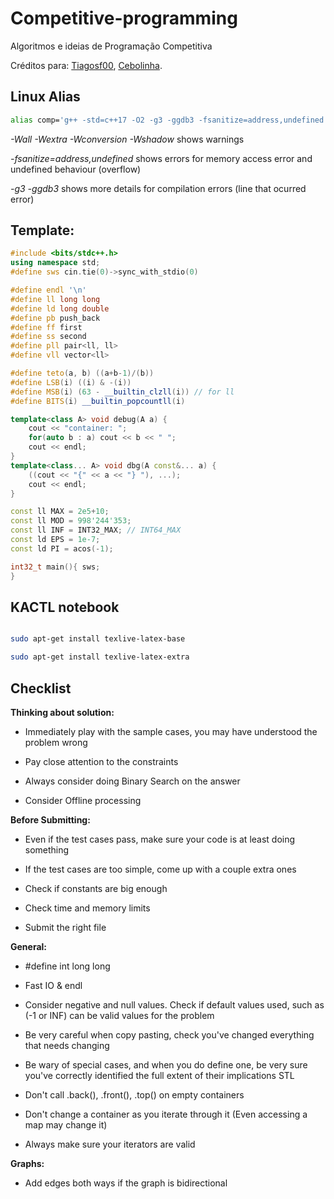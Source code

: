 # Competitive-programming
Algoritmos e ideias de Programação Competitiva

Créditos para: [Tiagosf00](https://github.com/Tiagosf00), [Cebolinha](https://quirino.net/).

## Linux Alias

```bash
alias comp='g++ -std=c++17 -O2 -g3 -ggdb3 -fsanitize=address,undefined -Wall -Wextra -Wshadow -Wconversion -o test'
```

*-Wall -Wextra -Wconversion -Wshadow* shows warnings

*-fsanitize=address,undefined* shows errors for memory access error and undefined behaviour (overflow)

*-g3 -ggdb3* shows more details for compilation errors (line that ocurred error)

## Template:

```cpp
#include <bits/stdc++.h>
using namespace std;
#define sws cin.tie(0)->sync_with_stdio(0)

#define endl '\n'
#define ll long long
#define ld long double
#define pb push_back
#define ff first
#define ss second
#define pll pair<ll, ll>
#define vll vector<ll>

#define teto(a, b) ((a+b-1)/(b))
#define LSB(i) ((i) & -(i))
#define MSB(i) (63 - __builtin_clzll(i)) // for ll
#define BITS(i) __builtin_popcountll(i)

template<class A> void debug(A a) {
    cout << "container: ";
    for(auto b : a) cout << b << " ";
    cout << endl;
}
template<class... A> void dbg(A const&... a) {
    ((cout << "{" << a << "} "), ...);
    cout << endl;
}

const ll MAX = 2e5+10;
const ll MOD = 998'244'353;
const ll INF = INT32_MAX; // INT64_MAX
const ld EPS = 1e-7;
const ld PI = acos(-1);

int32_t main(){ sws;
}  
```

## KACTL notebook

```bash

sudo apt-get install texlive-latex-base

sudo apt-get install texlive-latex-extra

```

## Checklist

**Thinking about solution:**

- Immediately play with the sample cases, you may have understood the problem wrong

- Pay close attention to the constraints

- Always consider doing Binary Search on the answer

- Consider Offline processing

**Before Submitting:**

- Even if the test cases pass, make sure your code is at least doing something

- If the test cases are too simple, come up with a couple extra ones

- Check if constants are big enough

- Check time and memory limits

- Submit the right file

**General:**

- #define int long long

- Fast IO & endl

- Consider negative and null values. Check if default values used, such as (-1 or INF) can be valid values for the problem

- Be very careful when copy pasting, check you've changed everything that needs changing

- Be wary of special cases, and when you do define one, be very sure you've correctly identified the full extent of their implications
STL

- Don't call .back(), .front(), .top() on empty containers

- Don't change a container as you iterate through it (Even accessing a map may change it)

- Always make sure your iterators are valid

**Graphs:**

- Add edges both ways if the graph is bidirectional